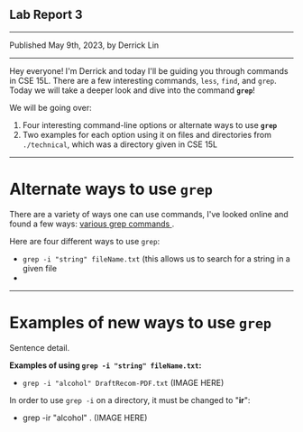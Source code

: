 ## **Lab Report 3**
---
Published May 9th, 2023, by Derrick Lin

---
Hey everyone! I'm Derrick and today I'll be guiding you through commands in CSE 15L. There are a few interesting commands, `less`, `find`, and `grep`. Today we will take a deeper look and dive into the command **`grep`**!

We will be going over:
1. Four interesting command-line options or alternate ways to use **`grep`**
2. Two examples for each option using it on files and directories from `./technical`, which was a directory given in CSE 15L 

---
# **Alternate ways to use `grep`**
There are a variety of ways one can use commands, I've looked online and found a few ways: <a href="https://www.gnu.org/software/grep/manual/html_node/Matching-Control.html"> various grep commands </a>.

Here are four different ways to use `grep`:
- `grep -i "string" fileName.txt` (this allows us to search for a string in a given file 
- 

---
# **Examples of new ways to use `grep`**

Sentence detail.

**Examples of using `grep -i "string" fileName.txt`:**
- `grep -i "alcohol" DraftRecom-PDF.txt`
(IMAGE HERE)

In order to use `grep -i` on a directory, it must be changed to "**ir**":
- grep -ir "alcohol" .
(IMAGE HERE)






